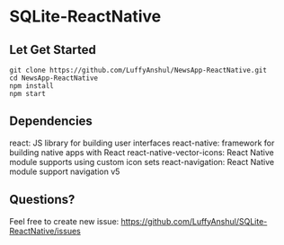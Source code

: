 # SQLite-ReactNative

## Let Get Started
    git clone https://github.com/LuffyAnshul/NewsApp-ReactNative.git
    cd NewsApp-ReactNative
    npm install
    npm start

## Dependencies
  react: JS library for building user interfaces
  react-native: framework for building native apps with React
  react-native-vector-icons: React Native module supports using custom icon sets
  react-navigation: React Native module support navigation v5

## Questions?
Feel free to create new issue: https://github.com/LuffyAnshul/SQLite-ReactNative/issues
